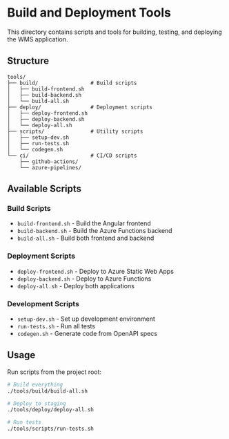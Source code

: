 # Build and Deployment Tools

This directory contains scripts and tools for building, testing, and deploying the WMS application.

## Structure

```
tools/
├── build/                 # Build scripts
│   ├── build-frontend.sh
│   ├── build-backend.sh
│   └── build-all.sh
├── deploy/                # Deployment scripts
│   ├── deploy-frontend.sh
│   ├── deploy-backend.sh
│   └── deploy-all.sh
├── scripts/               # Utility scripts
│   ├── setup-dev.sh
│   ├── run-tests.sh
│   └── codegen.sh
└── ci/                    # CI/CD scripts
    ├── github-actions/
    └── azure-pipelines/
```

## Available Scripts

### Build Scripts
- `build-frontend.sh` - Build the Angular frontend
- `build-backend.sh` - Build the Azure Functions backend
- `build-all.sh` - Build both frontend and backend

### Deployment Scripts
- `deploy-frontend.sh` - Deploy to Azure Static Web Apps
- `deploy-backend.sh` - Deploy to Azure Functions
- `deploy-all.sh` - Deploy both applications

### Development Scripts
- `setup-dev.sh` - Set up development environment
- `run-tests.sh` - Run all tests
- `codegen.sh` - Generate code from OpenAPI specs

## Usage

Run scripts from the project root:

```bash
# Build everything
./tools/build/build-all.sh

# Deploy to staging
./tools/deploy/deploy-all.sh

# Run tests
./tools/scripts/run-tests.sh
``` 